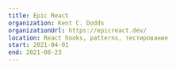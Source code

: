 ```yaml
---
title: Epic React
organization: Kent C. Dodds
organizationUrl: https://epicreact.dev/
location: React hooks, patterns, тестирование
start: 2021-04-01
end: 2021-08-23
---
```

